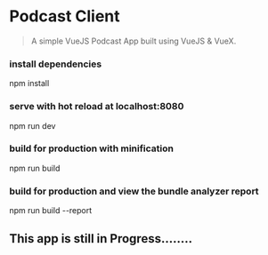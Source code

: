 # Podcast Client

> A simple VueJS Podcast App built using VueJS & VueX.

### install dependencies
npm install

### serve with hot reload at localhost:8080
npm run dev

### build for production with minification
npm run build

### build for production and view the bundle analyzer report
npm run build --report

## This app is still in Progress........

